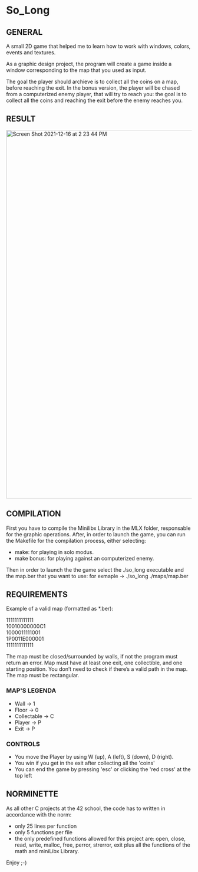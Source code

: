 # So_Long
## GENERAL
A small 2D game that helped me to learn how to work with windows, colors, events and textures.

As a graphic design project, the program will create a game inside a window corresponding to the map that you used as input.

The goal the player should archieve is to collect all the coins on a map, before reaching the exit.
In the bonus version, the player will be chased from a computerized enemy player, that will try to reach you: the goal is to collect all the coins and reaching the exit before the enemy reaches you.

## RESULT 
<img width="999" alt="Screen Shot 2021-12-16 at 2 23 44 PM" src="https://user-images.githubusercontent.com/85942176/146380241-ed53aeb4-65fe-45f0-8076-2954b3b16647.png">


## COMPILATION

First you have to compile the Minilibx Library in the MLX folder, responsable for the graphic operations.
After, in order to launch the game, you can run the Makefile for the compilation process, either selecting:
- make: for playing in solo modus.
- make bonus: for playing against an computerized enemy.

Then in order to launch the the game select the ./so_long executable and the map.ber that you want to use:
for exmaple -> ./so_long ./maps/map.ber


## REQUIREMENTS

Example of a valid map (formatted as *.ber):

1111111111111  
10010000000C1  
1000011111001  
1P0011E000001  
1111111111111

The map must be closed/surrounded by walls, if not the program must return an error.
Map must have at least one exit, one collectible, and one starting position.
You don’t need to check if there’s a valid path in the map.
The map must be rectangular.

### MAP'S LEGENDA
- Wall -> 1
- Floor -> 0
- Collectable -> C
- Player -> P
- Exit -> P

### CONTROLS
- You move the Player by using W (up), A (left), S (down), D (right).
- You win if you get in the exit after collecting all the 'coins'
- You can end the game by pressing 'esc' or clicking the 'red cross' at the top left


## NORMINETTE

As all other C projects at the 42 school, the code has to written in accordance with the norm:
- only 25 lines per function
- only 5 functions per file
- the only predefined functions allowed for this project are: open, close, read, write, malloc, free, perror, strerror, exit plus all the functions of the math and miniLibx Library.




Enjoy ;-)
